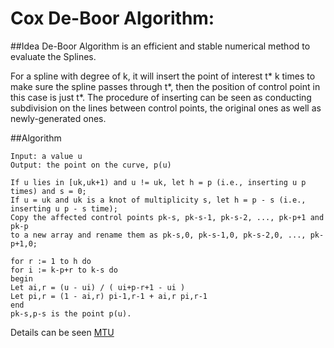 Cox De-Boor Algorithm:
====

##Idea
De-Boor Algorithm is an efficient and stable numerical method to evaluate the Splines.

For a spline with degree of k, it will insert the point of interest t* k times to make sure the spline passes through t*, then the position of control point in this case is just t*. The procedure of inserting can be seen as conducting subdivision on the lines between control points, the original ones as well as newly-generated ones.

##Algorithm 
```
Input: a value u 
Output: the point on the curve, p(u) 

If u lies in [uk,uk+1) and u != uk, let h = p (i.e., inserting u p times) and s = 0; 
If u = uk and uk is a knot of multiplicity s, let h = p - s (i.e., inserting u p - s time); 
Copy the affected control points pk-s, pk-s-1, pk-s-2, ..., pk-p+1 and pk-p 
to a new array and rename them as pk-s,0, pk-s-1,0, pk-s-2,0, ..., pk-p+1,0; 

for r := 1 to h do 
for i := k-p+r to k-s do 
begin 
Let ai,r = (u - ui) / ( ui+p-r+1 - ui ) 
Let pi,r = (1 - ai,r) pi-1,r-1 + ai,r pi,r-1 
end 
pk-s,p-s is the point p(u).
```
Details can be seen [MTU](https://pages.mtu.edu/~shene/COURSES/cs3621/NOTES/spline/de-Boor.html)

